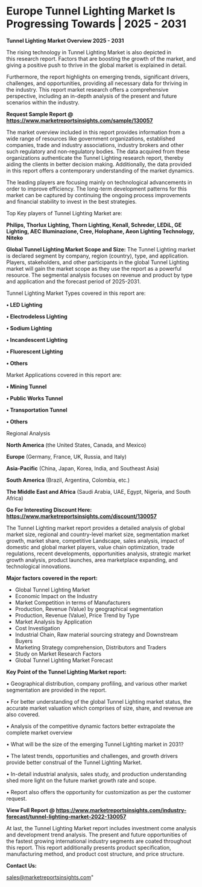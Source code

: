 # Europe Tunnel Lighting Market Is Progressing Towards | 2025 - 2031

<Strong> Tunnel Lighting Market Overview 2025 - 2031</strong>

The rising technology in Tunnel Lighting Market is also depicted in this research report. Factors that are boosting the growth of the market, and giving a positive push to thrive in the global market is explained in detail.

Furthermore, the report highlights on emerging trends, significant drivers, challenges, and opportunities, providing all necessary data for thriving in the industry. This report market research offers a comprehensive perspective, including an in-depth analysis of the present and future scenarios within the industry.

<strong>Request Sample Report @ <a href=https://www.marketreportsinsights.com/sample/130057>https://www.marketreportsinsights.com/sample/130057</a></strong>

The market overview included in this report provides information from a wide range of resources like government organizations, established companies, trade and industry associations, industry brokers and other such regulatory and non-regulatory bodies. The data acquired from these organizations authenticate the Tunnel Lighting research report, thereby aiding the clients in better decision making. Additionally, the data provided in this report offers a contemporary understanding of the market dynamics.

The leading players are focusing mainly on technological advancements in order to improve efficiency. The long-term development patterns for this market can be captured by continuing the ongoing process improvements and financial stability to invest in the best strategies.

Top Key players of Tunnel Lighting Market are:

<strong>Philips, Thorlux Lighting, Thorn Lighting, Kenall, Schreder, LEDiL, GE Lighting, AEC Illuminazione, Cree, Holophane, Aeon Lighting Technology, Niteko</strong>

<strong><b>Global Tunnel Lighting Market Scope and Size:</b></strong>
The Tunnel Lighting market is declared segment by company, region (country), type, and application. Players, stakeholders, and other participants in the global Tunnel Lighting market will gain the market scope as they use the report as a powerful resource. The segmental analysis focuses on revenue and product by type and application and the forecast period of 2025-2031.

Tunnel Lighting Market Types covered in this report are:

<strong>• LED Lighting

• Electrodeless Lighting

• Sodium Lighting

• Incandescent Lighting

• Fluorescent Lighting

• Others</strong>

Market Applications covered in this report are:

<strong>• Mining Tunnel

• Public Works Tunnel

• Transportation Tunnel

• Others</strong> 

Regional Analysis

<strong>North America</strong> (the United States, Canada, and Mexico)

<strong>Europe</strong> (Germany, France, UK, Russia, and Italy)

<strong>Asia-Pacific</strong> (China, Japan, Korea, India, and Southeast Asia)

<strong>South America</strong> (Brazil, Argentina, Colombia, etc.)

<strong>The Middle East and Africa</strong> (Saudi Arabia, UAE, Egypt, Nigeria, and South Africa)

<strong>Go For Interesting Discount Here: <a href=https://www.marketreportsinsights.com/discount/130057>https://www.marketreportsinsights.com/discount/130057</a></strong>

The Tunnel Lighting market report provides a detailed analysis of global market size, regional and country-level market size, segmentation market growth, market share, competitive Landscape, sales analysis, impact of domestic and global market players, value chain optimization, trade regulations, recent developments, opportunities analysis, strategic market growth analysis, product launches, area marketplace expanding, and technological innovations.

<strong><b>Major factors covered in the report:</b></strong>
<ul>
  <li>Global Tunnel Lighting Market </li>
  <li>Economic Impact on the Industry</li>
  <li>Market Competition in terms of Manufacturers</li>
  <li>Production, Revenue (Value) by geographical segmentation</li>
  <li>Production, Revenue (Value), Price Trend by Type</li>
  <li>Market Analysis by Application</li>
  <li>Cost Investigation</li>
  <li>Industrial Chain, Raw material sourcing strategy and Downstream Buyers</li>
  <li>Marketing Strategy comprehension, Distributors and Traders</li>
  <li>Study on Market Research Factors</li>
  <li>Global Tunnel Lighting Market Forecast</li>
</ul>

<strong><b>Key Point of the Tunnel Lighting Market report:</b></strong>

• Geographical distribution, company profiling, and various other market segmentation are provided in the report.

• For better understanding of the global Tunnel Lighting market status, the accurate market valuation which comprises of size, share, and revenue are also covered.

• Analysis of the competitive dynamic factors better extrapolate the complete market overview

• What will be the size of the emerging Tunnel Lighting market in 2031?

• The latest trends, opportunities and challenges, and growth drivers provide better construal of the Tunnel Lighting Market.

• In-detail industrial analysis, sales study, and production understanding shed more light on the future market growth rate and scope.

• Report also offers the opportunity for customization as per the customer request.

<strong><b>View Full Report @ <a href=https://www.marketreportsinsights.com/industry-forecast/tunnel-lighting-market-2022-130057>https://www.marketreportsinsights.com/industry-forecast/tunnel-lighting-market-2022-130057</a></b></strong>


At last, the Tunnel Lighting Market report includes investment come analysis and development trend analysis. The present and future opportunities of the fastest growing international industry segments are coated throughout this report. This report additionally presents product specification, manufacturing method, and product cost structure, and price structure.

<strong>Contact Us:</strong>

sales@marketreportsinsights.com"
